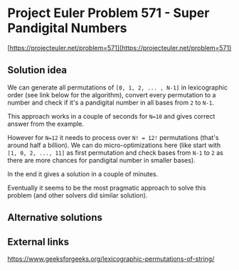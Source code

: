 # Project Euler Problem 571 - Super Pandigital Numbers

[https://projecteuler.net/problem=571](https://projecteuler.net/problem=571)

## Solution idea

We can generate all permutations of `[0, 1, 2, ... , N-1]` in lexicographic order (see link below for the algorithm), convert every permutation to a number and check if it's a pandigital number in all bases from `2` to `N-1`.

This approach works in a couple of seconds for `N=10` and gives correct answer from the example.

However for `N=12` it needs to process over `N! = 12!` permutations (that's around half a billion). We can do micro-optimizations here (like start with `[1, 0, 2, ..., 11]` as first permutation and check bases from `N-1` to `2` as there are more chances for pandigital number in smaller bases).

In the end it gives a solution in a couple of minutes.

Eventually it seems to be the most pragmatic approach to solve this problem (and other solvers did similar solution).

## Alternative solutions

## External links

https://www.geeksforgeeks.org/lexicographic-permutations-of-string/